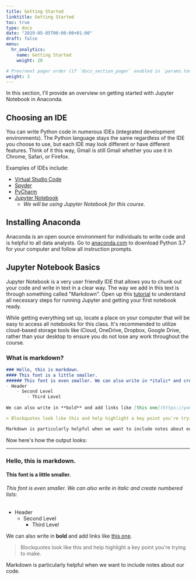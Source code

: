 ```yaml
---
title: Getting Started
linktitle: Getting Started
toc: true
type: docs
date: "2019-05-05T00:00:00+01:00"
draft: false
menu:
  hr_analytics:
    name: Getting Started
    weight: 20

# Prev/next pager order (if `docs_section_pager` enabled in `params.toml`)
weight: 3
---
```


In this section, I'll provide an overview on getting started with Jupyter Notebook in Anaconda. 

## Choosing an IDE

You can write Python code in numerous IDEs (integrated development environments). The Python language stays the same regardless of the IDE you choose to use, but each IDE may look different or have different features. Think of it this way, Gmail is still Gmail whether you use it in Chrome, Safari, or Firefox.

Examples of IDEs include: 
- [Virtual Studio Code](https://code.visualstudio.com/)
- [Spyder](https://www.spyder-ide.org/)
- [PyCharm](https://www.jetbrains.com/pycharm/)
- [Jupyter Notebook](https://jupyter.org/)
    - *We will be using Jupyter Notebook for this course.*

## Installing Anaconda
Anaconda is an open source environment for individuals to write code and is helpful to all data analysts. Go to [anaconda.com](https://www.anaconda.com/products/individual) to download Python 3.7 for your computer and follow all instruction prompts.

## Jupyter Notebook Basics

Jupyter Notebook is a very user friendly IDE that allows you to chunk out your code and write in text in a clear way. The way we add in this text is through something called "Markdown". Open up this [tutorial](https://www.dataquest.io/blog/jupyter-notebook-tutorial/) to understand all necessary steps for running Jupyter and getting your first notebook ready.

While getting everything set up, locate a place on your computer that will be easy to access all notebooks for this class. It's recommended to utilize cloud-based storage tools like iCloud, OneDrive, Dropbox, Google Drive, rather than your desktop to ensure you do not lose any work throughout the course.

### What is markdown?

```md
### Hello, this is markdown.
#### This font is a little smaller.
###### This font is even smaller. We can also write in *italic* and create numbered lists:
- Header
    - Second Level
        - Third Level
        
We can also write in **bold** and add links like [this one](https://youtu.be/dQw4w9WgXcQ).

> Blockquotes look like this and help highlight a key point you're trying to make.

Markdown is particularly helpful when we want to include notes about our code. 
```

Now here's how the output looks:

---

### Hello, this is markdown.
#### This font is a little smaller.
###### This font is even smaller. We can also write in *italic* and create numbered lists:
- Header
    - Second Level
        - Third Level
        
We can also write in **bold** and add links like [this one](https://youtu.be/dQw4w9WgXcQ).

> Blockquotes look like this and help highlight a key point you're trying to make.

Markdown is particularly helpful when we want to include notes about our code. 
